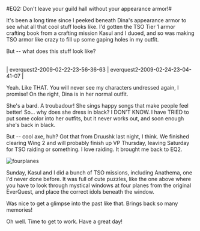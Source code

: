 #EQ2: Don't leave your guild hall without your appearance armor!#

It's been a long time since I peeked beneath Dina's appearance armor to see what all that cool stuff looks like. I'd gotten the TSO Tier 1 armor crafting book from a crafting mission Kasul and I duoed, and so was making TSO armor like crazy to fill up some gaping holes in my outfit.

But -- what does this stuff look like?



|  |  |
| --- | --- |
|
 everquest2-2009-02-22-23-56-36-63 |
 everquest2-2009-02-24-23-04-41-07 |




Yeah. Like THAT. You will never see my characters undressed again, I promise! On the right, Dina is in her normal outfit.

She's a bard. A troubadour! She sings happy songs that make people feel better! So... why does she dress in black? I DON'T KNOW. I have TRIED to put some color into her outfits, but it never works out, and soon enough she's back in black.

But -- cool axe, huh? Got that from Druushk last night, I think. We finished clearing Wing 2 and will probably finish up VP Thursday, leaving Saturday for TSO raiding or something. I love raiding. It brought me back to EQ2.

![fourplanes](http://westkarana.com/wp-content/uploads/2009/02/fourplanes.jpg "fourplanes")

Sunday, Kasul and I did a bunch of TSO missions, including Anathema, one I'd never done before. It was full of cute puzzles, like the one above where you have to look through mystical windows at four planes from the original EverQuest, and place the correct idols beneath the window.

Was nice to get a glimpse into the past like that. Brings back so many memories!

Oh well. Time to get to work. Have a great day!

